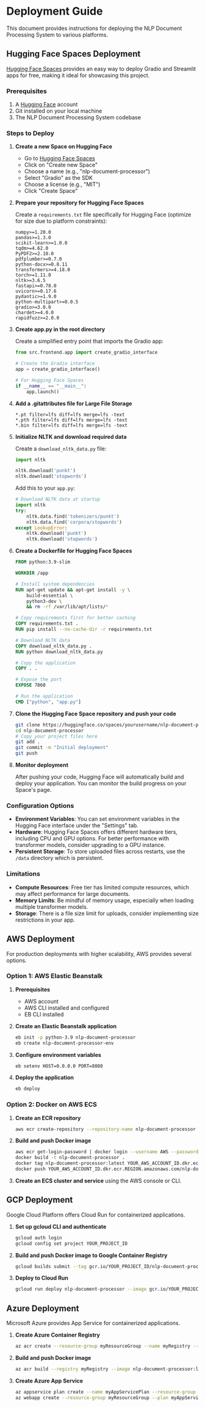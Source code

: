 # Deployment Guide

This document provides instructions for deploying the NLP Document Processing System to various platforms.

## Hugging Face Spaces Deployment

[Hugging Face Spaces](https://huggingface.co/spaces) provides an easy way to deploy Gradio and Streamlit apps for free, making it ideal for showcasing this project.

### Prerequisites

1. A [Hugging Face](https://huggingface.co/) account
2. Git installed on your local machine
3. The NLP Document Processing System codebase

### Steps to Deploy

1. **Create a new Space on Hugging Face**

   - Go to [Hugging Face Spaces](https://huggingface.co/spaces)
   - Click on "Create new Space"
   - Choose a name (e.g., "nlp-document-processor")
   - Select "Gradio" as the SDK
   - Choose a license (e.g., "MIT")
   - Click "Create Space"

2. **Prepare your repository for Hugging Face Spaces**

   Create a `requirements.txt` file specifically for Hugging Face (optimize for size due to platform constraints):

   ```
   numpy>=1.20.0
   pandas>=1.3.0
   scikit-learn>=1.0.0
   tqdm>=4.62.0
   PyPDF2>=2.10.0
   pdfplumber>=0.7.0
   python-docx>=0.8.11
   transformers>=4.18.0
   torch>=1.11.0
   nltk>=3.6.5
   fastapi>=0.78.0
   uvicorn>=0.17.6
   pydantic>=1.9.0
   python-multipart>=0.0.5
   gradio>=3.0.0
   chardet>=4.0.0
   rapidfuzz>=2.0.0
   ```

3. **Create app.py in the root directory**

   Create a simplified entry point that imports the Gradio app:

   ```python
   from src.frontend.app import create_gradio_interface

   # Create the Gradio interface
   app = create_gradio_interface()

   # For Hugging Face Spaces
   if __name__ == "__main__":
       app.launch()
   ```

4. **Add a .gitattributes file for Large File Storage**

   ```
   *.pt filter=lfs diff=lfs merge=lfs -text
   *.pth filter=lfs diff=lfs merge=lfs -text
   *.bin filter=lfs diff=lfs merge=lfs -text
   ```

5. **Initialize NLTK and download required data**

   Create a `download_nltk_data.py` file:

   ```python
   import nltk

   nltk.download('punkt')
   nltk.download('stopwords')
   ```

   Add this to your `app.py`:

   ```python
   # Download NLTK data at startup
   import nltk
   try:
       nltk.data.find('tokenizers/punkt')
       nltk.data.find('corpora/stopwords')
   except LookupError:
       nltk.download('punkt')
       nltk.download('stopwords')
   ```

6. **Create a Dockerfile for Hugging Face Spaces**

   ```dockerfile
   FROM python:3.9-slim

   WORKDIR /app

   # Install system dependencies
   RUN apt-get update && apt-get install -y \
       build-essential \
       python3-dev \
       && rm -rf /var/lib/apt/lists/*

   # Copy requirements first for better caching
   COPY requirements.txt .
   RUN pip install --no-cache-dir -r requirements.txt

   # Download NLTK data
   COPY download_nltk_data.py .
   RUN python download_nltk_data.py

   # Copy the application
   COPY . .

   # Expose the port
   EXPOSE 7860

   # Run the application
   CMD ["python", "app.py"]
   ```

7. **Clone the Hugging Face Space repository and push your code**

   ```bash
   git clone https://huggingface.co/spaces/yourusername/nlp-document-processor
   cd nlp-document-processor
   # Copy your project files here
   git add .
   git commit -m "Initial deployment"
   git push
   ```

8. **Monitor deployment**

   After pushing your code, Hugging Face will automatically build and deploy your application. You can monitor the build progress on your Space's page.

### Configuration Options

- **Environment Variables**: You can set environment variables in the Hugging Face interface under the "Settings" tab.
- **Hardware**: Hugging Face Spaces offers different hardware tiers, including CPU and GPU options. For better performance with transformer models, consider upgrading to a GPU instance.
- **Persistent Storage**: To store uploaded files across restarts, use the `/data` directory which is persistent.

### Limitations

- **Compute Resources**: Free tier has limited compute resources, which may affect performance for large documents.
- **Memory Limits**: Be mindful of memory usage, especially when loading multiple transformer models.
- **Storage**: There is a file size limit for uploads, consider implementing size restrictions in your app.

## AWS Deployment

For production deployments with higher scalability, AWS provides several options.

### Option 1: AWS Elastic Beanstalk

1. **Prerequisites**
   - AWS account
   - AWS CLI installed and configured
   - EB CLI installed

2. **Create an Elastic Beanstalk application**
   ```bash
   eb init -p python-3.9 nlp-document-processor
   eb create nlp-document-processor-env
   ```

3. **Configure environment variables**
   ```bash
   eb setenv HOST=0.0.0.0 PORT=8080
   ```

4. **Deploy the application**
   ```bash
   eb deploy
   ```

### Option 2: Docker on AWS ECS

1. **Create an ECR repository**
   ```bash
   aws ecr create-repository --repository-name nlp-document-processor
   ```

2. **Build and push Docker image**
   ```bash
   aws ecr get-login-password | docker login --username AWS --password-stdin YOUR_AWS_ACCOUNT_ID.dkr.ecr.REGION.amazonaws.com
   docker build -t nlp-document-processor .
   docker tag nlp-document-processor:latest YOUR_AWS_ACCOUNT_ID.dkr.ecr.REGION.amazonaws.com/nlp-document-processor:latest
   docker push YOUR_AWS_ACCOUNT_ID.dkr.ecr.REGION.amazonaws.com/nlp-document-processor:latest
   ```

3. **Create an ECS cluster and service** using the AWS console or CLI.

## GCP Deployment

Google Cloud Platform offers Cloud Run for containerized applications.

1. **Set up gcloud CLI and authenticate**
   ```bash
   gcloud auth login
   gcloud config set project YOUR_PROJECT_ID
   ```

2. **Build and push Docker image to Google Container Registry**
   ```bash
   gcloud builds submit --tag gcr.io/YOUR_PROJECT_ID/nlp-document-processor
   ```

3. **Deploy to Cloud Run**
   ```bash
   gcloud run deploy nlp-document-processor --image gcr.io/YOUR_PROJECT_ID/nlp-document-processor --platform managed
   ```

## Azure Deployment

Microsoft Azure provides App Service for containerized applications.

1. **Create Azure Container Registry**
   ```bash
   az acr create --resource-group myResourceGroup --name myRegistry --sku Basic
   ```

2. **Build and push Docker image**
   ```bash
   az acr build --registry myRegistry --image nlp-document-processor:latest .
   ```

3. **Create Azure App Service**
   ```bash
   az appservice plan create --name myAppServicePlan --resource-group myResourceGroup --sku B1 --is-linux
   az webapp create --resource-group myResourceGroup --plan myAppServicePlan --name nlp-document-processor --deployment-container-image-name myRegistry.azurecr.io/nlp-document-processor:latest
   ```